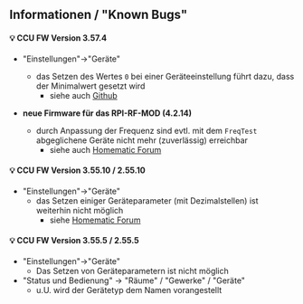 ## Informationen / "Known Bugs"
#### 💡 CCU FW Version 3.57.4 
- "Einstellungen"->"Geräte"
  - das Setzen des Wertes `0` bei einer Geräteeinstellung führt dazu, dass der Minimalwert gesetzt wird
    - siehe auch [Github](https://github.com/jens-maus/RaspberryMatic/issues/1058#issuecomment-791913360)

- **neue Firmware für das RPI-RF-MOD (4.2.14)**
  - durch Anpassung der Frequenz sind evtl. mit dem `FreqTest` abgeglichene Geräte nicht mehr (zuverlässig) erreichbar
    - siehe auch [Homematic Forum](https://homematic-forum.de/forum/viewtopic.php?f=76&t=63125&p=648643#p648640)

#### 💡 CCU FW Version 3.55.10 / 2.55.10
- "Einstellungen"->"Geräte"
  - das Setzen einiger Geräteparameter (mit Dezimalstellen) ist weiterhin nicht möglich
    - siehe [Homematic Forum](https://homematic-forum.de/forum/viewtopic.php?p=638789#p638780)
  
#### 💡 CCU FW Version 3.55.5 / 2.55.5
- "Einstellungen"->"Geräte"
  - Das Setzen von Geräteparametern ist nicht möglich
- "Status und Bedienung" -> "Räume" / "Gewerke" / "Geräte"
  - u.U. wird der Gerätetyp dem Namen vorangestellt
